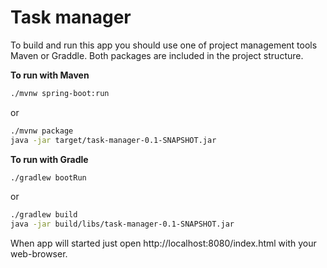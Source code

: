 # Task manager

To build and run this app you should use one of project management tools Maven or Graddle.
Both packages are included in the project structure.

**To run with Maven**

```sh
./mvnw spring-boot:run
```
or

```sh
./mvnw package
java -jar target/task-manager-0.1-SNAPSHOT.jar
```

**To run with Gradle**

```sh
./gradlew bootRun
```

or

```sh
./gradlew build
java -jar build/libs/task-manager-0.1-SNAPSHOT.jar
```

When app will started just open http://localhost:8080/index.html with your web-browser.
